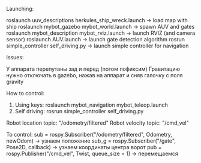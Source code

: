 Launching:
 
roslaunch uuv_descriptions herkules_ship_wreck.launch -> load map with ship
roslaunch mybot_gazebo mybot_world.launch -> spawn AUV and gates
roslaunch mybot_description mybot_rviz.launch -> launch RVIZ (and camera sensor)
roslaunch AUV.launch -> launch gate detection algorithm
rosrun simple_controller self_driving.py -> launch simple controller for navigation



Issues:

У аппарата перепутаны зад и перед (потом пофиксим)
Гравитацию нужно отключать в gazebo, нажав на аппарат и сняв галочку с поля gravity

How to control:

1) Using keys: roslaunch mybot_navigation mybot_teleop.launch
2) Self driving: rosrun simple_controller self_driving.py

Robot location topic: "/odometry/filtered"
Robot velocity topic: "/cmd_vel"

To control:
sub = rospy.Subscriber("/odometry/filtered", Odometry, newOdom) -> узнаем положение
sub_g = rospy.Subscriber("/gate", Pose2D, callback) -> узнаем координаты центра ворот
pub = rospy.Publisher("/cmd_vel", Twist, queue_size = 1) -> перемещаемся 


